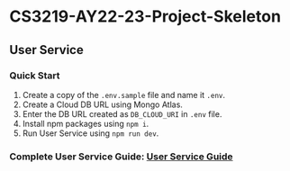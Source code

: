 # CS3219-AY22-23-Project-Skeleton

## User Service

### Quick Start
1. Create a copy of the `.env.sample` file and name it `.env`.
2. Create a Cloud DB URL using Mongo Atlas.
3. Enter the DB URL created as `DB_CLOUD_URI` in `.env` file.
4. Install npm packages using `npm i`.
5. Run User Service using `npm run dev`.

### Complete User Service Guide: [User Service Guide](./user-service/README.md)
